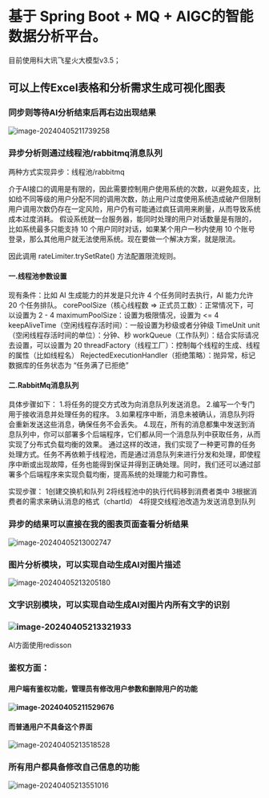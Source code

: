 # 基于 Spring Boot + MQ + AIGC的智能数据分析平台。

目前使用科大讯飞星火大模型v3.5；

## 可以上传Excel表格和分析需求生成可视化图表

### 同步则等待AI分析结束后再右边出现结果


![image-20240405211739258](C:\Users\18432\AppData\Roaming\Typora\typora-user-images\image-20240405211739258.png)

### 异步分析则通过线程池/rabbitmq消息队列

两种方式实现异步：线程池/rabbitmq

介于AI接口的调用是有限的，因此需要控制用户使用系统的次数，以避免超支，比如给不同等级的用户分配不同的调用次数，防止用户过度使用系统造成破产但限制用户调用次数仍存在一定风险，用户仍有可能通过疯狂调用来刷量，从而导致系统成本过度消耗。
假设系统就一台服务器，能同时处理的用户对话数量是有限的，比如系统最多只能支持 10 个用户同时对话，如果某个用户一秒内使用 10 个账号登录，那么其他用户就无法使用系统。现在要做一个解决方案，就是限流。

因此调用 rateLimiter.trySetRate() 方法配置限流规则。

#### 一.线程池参数设置

现有条件：比如 AI 生成能力的并发是只允许 4 个任务同时去执行，AI 能力允许 20 个任务排队。 corePoolSize（核心线程数 => 正式员工数）：正常情况下，可以设置为 2 - 4  maximumPoolSize：设置为极限情况，设置为 <= 4 keepAliveTime（空闲线程存活时间）：一般设置为秒级或者分钟级 TimeUnit unit（空闲线程存活时间的单位）：分钟、秒 workQueue（工作队列）：结合实际请况去设置，可以设置为 20 threadFactory（线程工厂）：控制每个线程的生成、线程的属性（比如线程名） RejectedExecutionHandler（拒绝策略）：抛异常，标记数据库的任务状态为 “任务满了已拒绝”

#### 二.RabbitMq消息队列

具体步骤如下：
1.将任务的提交方式改为向消息队列发送消息。
2.编写一个专门用于接收消息并处理任务的程序。
3.如果程序中断，消息未被确认，消息队列将会重新发送这些消息，确保任务不会丢失。
4.现在，所有的消息都集中发送到消息队列中，你可以部署多个后端程序，它们都从同一个消息队列中获取任务，从而实现了分布式负载均衡的效果。
通过这样的改进，我们实现了一种更可靠的任务处理方式。任务不再依赖于线程池，而是通过消息队列来进行分发和处理，即使程序中断或出现故障，任务也能得到保证并得到正确处理。同时，我们还可以通过部署多个后端程序来实现负载均衡，提高系统的处理能力和可靠性。

实现步骤：
1创建交换机和队列
2将线程池中的执行代码移到消费者类中
3根据消费者的需求来确认消息的格式（chartId）
4将提交线程池改造为发送消息到队列

### 异步的结果可以直接在我的图表页面查看分析结果

![image-20240405213002747](C:\Users\18432\AppData\Roaming\Typora\typora-user-images\image-20240405213002747.png)

### 图片分析模块，可以实现自动生成AI对图片描述

![image-20240405213205180](C:\Users\18432\AppData\Roaming\Typora\typora-user-images\image-20240405213205180.png)

### 文字识别模块，可以实现自动生成AI对图片内所有文字的识别

### ![image-20240405213321933](C:\Users\18432\AppData\Roaming\Typora\typora-user-images\image-20240405213321933.png)

AI方面使用redisson

### 鉴权方面：

#### 用户端有鉴权功能，管理员有修改用户参数和删除用户的功能

#### ![image-20240405211529676](C:\Users\18432\AppData\Roaming\Typora\typora-user-images\image-20240405211529676.png)

#### 而普通用户不具备这个界面

![image-20240405213518528](C:\Users\18432\AppData\Roaming\Typora\typora-user-images\image-20240405213518528.png)

### 所有用户都具备修改自己信息的功能

![image-20240405213551016](C:\Users\18432\AppData\Roaming\Typora\typora-user-images\image-20240405213551016.png)